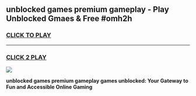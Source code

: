 
## unblocked games premium gameplay - Play Unblocked Gmaes & Free #omh2h
<h3>
<a href="https://news.freeplayer.one?title=unblocked_games_premium_gameplay&ref=03M">CLICK TO PLAY</a></h3>
<hr>

<h3>
<a href="https://news.freeplayer.one?title=unblocked_games_premium_gameplay&ref=03M">CLICK 2 PLAY</a>
  
</h3>

<a href="https://news.freeplayer.one?title=unblocked_games_premium_gameplay&ref=03M"><img src="https://clearcache.store/games.png"></a>


**unblocked games premium gameplay games unblocked: Your Gateway to Fun and Accessible Online Gaming**
